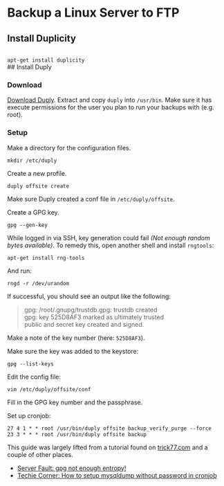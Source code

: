 # Backup a Linux Server to FTP
## Install Duplicity
<code>
apt-get install duplicity
</code>
## Install Duply

### Download

[Download Duply](http://duply.net/). Extract and copy `duply` into `/usr/bin`. Make sure it has execute permissions for the user you plan to run your backups with (e.g. root).

### Setup

Make a directory for the configuration files.

	mkdir /etc/duply

Create a new profile.

	duply offsite create

Make sure Duply created a conf file in `/etc/duply/offsite`.

Create a GPG key.

	gpg --gen-key

While logged in via SSH, key generation could fail _(Not enough random bytes available)_. To remedy this, open another shell and install `rngtools`:

	apt-get install rng-tools

And run:

	rngd -r /dev/urandom

If successful, you should see an output like the following:  

> gpg: /root/.gnupg/trustdb.gpg: trustdb created  
> gpg: key 525D8AF3 marked as ultimately trusted  
> public and secret key created and signed.

Make a note of the key number (here: `525D8AF3`).

Make sure the key was added to the keystore:

	gpg --list-keys

Edit the config file:

	vim /etc/duply/offsite/conf

Fill in the GPG key number and the passphrase.

Set up cronjob:

	27 4 1 * * root /usr/bin/duply offsite backup_verify_purge --force
	23 3 * * * root /usr/bin/duply offsite backup

This guide was largely lifted from a tutorial found on [trick77.com](http://trick77.com/2010/01/01/how-to-ftp-backup-a-linux-server-duply/) and a couple of other places.

* [Server Fault: gpg not enough entropy!](http://serverfault.com/questions/214605/gpg-not-enough-entropy)
* [Techie Corner: How to setup mysqldump without password in cronjob](http://www.techiecorner.com/1619/how-to-setup-mysqldump-without-password-in-cronjob/)

